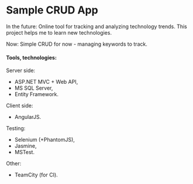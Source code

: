 Sample CRUD App
=============

In the future:
Online tool for tracking and analyzing technology trends. This project helps me to learn new technologies. 

Now:
Simple CRUD for now - managing keywords to track.


#### Tools, technologies: ####

Server side:
  * ASP.NET MVC + Web API,
  * MS SQL Server,
  * Entity Framework.

Client side:
  * AngularJS.

Testing:
  * Selenium (+PhantomJS),
  * Jasmine,
  * MSTest.

Other:
  * TeamCity (for CI).
